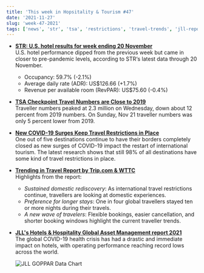 ```yaml
---
title: 'This week in Hopsitality & Tourism #47'
date: '2021-11-27'
slug: 'week-47-2021'
tags: ['news', 'str', 'tsa', 'restrictions', 'travel-trends', 'jll-report']
---
```


- **[STR: U.S. hotel results for week ending 20 November](https://str.com/press-release/str-us-hotel-results-week-ending-20-november)**  
  U.S. hotel performance dipped from the previous week but came in closer to pre-pandemic levels, according to STR‘s latest data through 20 November.

  - Occupancy: 59.7% (-2.1%)
  - Average daily rate (ADR): US$126.66 (+1.7%)
  - Revenue per available room (RevPAR): US$75.60 (-0.4%)

- **[TSA Checkpoint Travel Numbers are Close to 2019](https://www.tsa.gov/coronavirus/passenger-throughput)**  
  Traveller numbers peaked at 2.3 million on Wednesday, down about 12 percent from 2019 numbers. On Sunday, Nov 21 traveller numbers was only 5 percent lower from 2019.

- **[New COVID-19 Surges Keep Travel Restrictions in Place](https://www.hospitalitynet.org/news/4107758.html)**  
  One out of five destinations continue to have their borders completely closed as new surges of COVID-19 impact the restart of international tourism. The latest research shows that still 98% of all destinations have some kind of travel restrictions in place.

- **[Trending in Travel Report by Trip.com & WTTC](https://www.hospitalitynet.org/news/4107747.html)**  
  Highlights from the report:

  - _Sustained domestic rediscovery_: As international travel restrictions continue, travellers are looking at domestic experiences.
  - _Preference for longer stays_: One in four global travellers stayed ten or more nights during their travels.
  - _A new wave of travelers_: Flexible bookings, easier cancellation, and shorter booking windows highlight the current traveller trends.

- **[JLL's Hotels & Hospitality Global Asset Management report 2021](https://www.hospitalitynet.org/news/4107753.html)**  
  The global COVID-19 health crisis has had a drastic and immediate impact on hotels, with operating performance reaching record lows across the world.

  ![JLL GOPPAR Data Chart][image]

[image]: /images/blogimages/2021-week-47-jll-profitability-data.jpg

